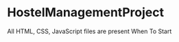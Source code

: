 HostelManagementProject
=======================

All HTML, CSS, JavaScript files are present
When To Start
